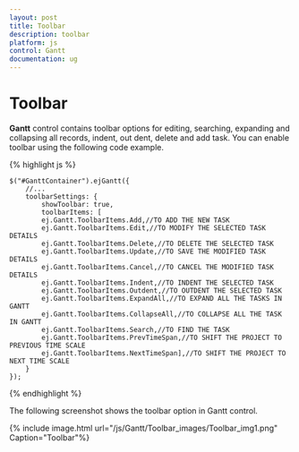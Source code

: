 ```yaml
---
layout: post
title: Toolbar
description: toolbar
platform: js
control: Gantt
documentation: ug
---
```


# Toolbar

**Gantt** control contains toolbar options for editing, searching, expanding and collapsing all records, indent, out dent, delete and add task. You can enable toolbar using the following code example.

{% highlight js %}


    $("#GanttContainer").ejGantt({
        //...
        toolbarSettings: { 
            showToolbar: true,
            toolbarItems: [
            ej.Gantt.ToolbarItems.Add,//TO ADD THE NEW TASK 
            ej.Gantt.ToolbarItems.Edit,//TO MODIFY THE SELECTED TASK DETAILS
            ej.Gantt.ToolbarItems.Delete,//TO DELETE THE SELECTED TASK
            ej.Gantt.ToolbarItems.Update,//TO SAVE THE MODIFIED TASK DETAILS
            ej.Gantt.ToolbarItems.Cancel,//TO CANCEL THE MODIFIED TASK DETAILS
            ej.Gantt.ToolbarItems.Indent,//TO INDENT THE SELECTED TASK 
            ej.Gantt.ToolbarItems.Outdent,//TO OUTDENT THE SELECTED TASK
            ej.Gantt.ToolbarItems.ExpandAll,//TO EXPAND ALL THE TASKS IN GANTT
            ej.Gantt.ToolbarItems.CollapseAll,//TO COLLAPSE ALL THE TASK IN GANTT
            ej.Gantt.ToolbarItems.Search,//TO FIND THE TASK
            ej.Gantt.ToolbarItems.PrevTimeSpan,//TO SHIFT THE PROJECT TO PREVIOUS TIME SCALE
            ej.Gantt.ToolbarItems.NextTimeSpan],//TO SHIFT THE PROJECT TO NEXT TIME SCALE
        }
    });


{% endhighlight %}



The following screenshot shows the toolbar option in Gantt control.

{% include image.html url="/js/Gantt/Toolbar_images/Toolbar_img1.png" Caption="Toolbar"%}

